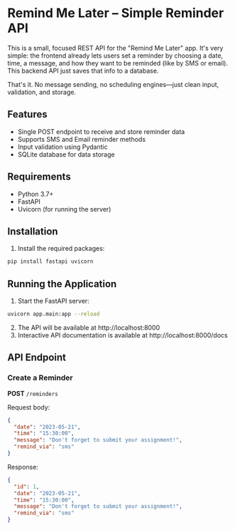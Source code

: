 # Remind Me Later – Simple Reminder API

This is a small, focused REST API for the "Remind Me Later" app. It's very simple: the frontend already lets users set a reminder by choosing a date, time, a message, and how they want to be reminded (like by SMS or email). This backend API just saves that info to a database.

That's it. No message sending, no scheduling engines—just clean input, validation, and storage.

## Features
- Single POST endpoint to receive and store reminder data
- Supports SMS and Email reminder methods
- Input validation using Pydantic
- SQLite database for data storage

## Requirements
- Python 3.7+
- FastAPI
- Uvicorn (for running the server)

## Installation
1. Install the required packages:
```bash
pip install fastapi uvicorn
```

## Running the Application
1. Start the FastAPI server:
```bash
uvicorn app.main:app --reload
```
2. The API will be available at http://localhost:8000
3. Interactive API documentation is available at http://localhost:8000/docs

## API Endpoint
### Create a Reminder
**POST** `/reminders`

Request body:
```json
{
  "date": "2023-05-21",
  "time": "15:30:00",
  "message": "Don't forget to submit your assignment!",
  "remind_via": "sms"
}
```

Response:
```json
{
  "id": 1,
  "date": "2023-05-21",
  "time": "15:30:00",
  "message": "Don't forget to submit your assignment!",
  "remind_via": "sms"
}
```
